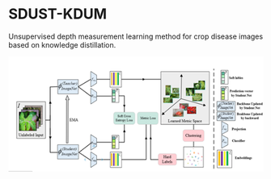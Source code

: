 # SDUST-KDUM
Unsupervised depth measurement learning method for crop disease images based on knowledge distillation.

![image](https://github.com/tuqi123/SDUST-KDUM/blob/master/KDUM.png)
